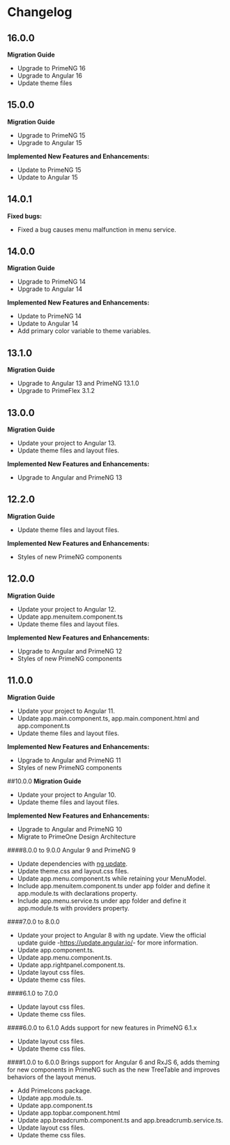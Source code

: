 # Changelog

## 16.0.0
**Migration Guide**
- Upgrade to PrimeNG 16
- Upgrade to Angular 16
- Update theme files

## 15.0.0
**Migration Guide**
- Upgrade to PrimeNG 15
- Upgrade to Angular 15

**Implemented New Features and Enhancements:**
- Update to PrimeNG 15
- Update to Angular 15

## 14.0.1
**Fixed bugs:**
- Fixed a bug causes menu malfunction in menu service.

## 14.0.0
**Migration Guide**
- Upgrade to PrimeNG 14
- Upgrade to Angular 14
  
**Implemented New Features and Enhancements:**
- Update to PrimeNG 14
- Update to Angular 14
- Add primary color variable to theme variables.

## 13.1.0
**Migration Guide**
- Upgrade to Angular 13 and PrimeNG 13.1.0
- Upgrade to PrimeFlex 3.1.2

## 13.0.0
**Migration Guide**
- Update your project to Angular 13.
- Update theme files and layout files.

**Implemented New Features and Enhancements:**

- Upgrade to Angular and PrimeNG 13
  
## 12.2.0
**Migration Guide**
- Update theme files and layout files.

**Implemented New Features and Enhancements:**

- Styles of new PrimeNG components

## 12.0.0
**Migration Guide**
- Update your project to Angular 12.
- Update app.menuitem.component.ts
- Update theme files and layout files.

**Implemented New Features and Enhancements:**

- Upgrade to Angular and PrimeNG 12
- Styles of new PrimeNG components

## 11.0.0
**Migration Guide**
- Update your project to Angular 11.
- Update app.main.component.ts, app.main.component.html and app.component.ts
- Update theme files and layout files.

**Implemented New Features and Enhancements:**

- Upgrade to Angular and PrimeNG 11
- Styles of new PrimeNG components

##10.0.0
**Migration Guide**
- Update your project to Angular 10.
- Update theme files and layout files.

**Implemented New Features and Enhancements:**

- Upgrade to Angular and PrimeNG 10
- Migrate to PrimeOne Design Architecture


####8.0.0 to 9.0.0
Angular 9 and PrimeNG 9
- Update dependencies with <a href="https://angular.io/cli/update">ng update</a>.
- Update theme.css and layout.css files.
- Update app.menu.component.ts while retaining your MenuModel.
- Include app.menuitem.component.ts under app folder and define it app.module.ts with declarations property.
- Include app.menu.service.ts under app folder and define it app.module.ts with providers property.

####7.0.0 to 8.0.0
- Update your project to Angular 8 with ng update. View the official update guide -<a href="https://update.angular.io/">https://update.angular.io/</a>- for more information.
- Update app.component.ts.
- Update app.menu.component.ts.
- Update app.rightpanel.component.ts.
- Update layout css files.
- Update theme css files.

####6.1.0 to 7.0.0
- Update layout css files.
- Update theme css files.

####6.0.0 to 6.1.0
Adds support for new features in PrimeNG 6.1.x
- Update layout css files.
- Update theme css files.

####1.0.0 to 6.0.0
Brings support for Angular 6 and RxJS 6, adds theming for new components in PrimeNG such as the new TreeTable
and improves behaviors of the layout menus.
- Add PrimeIcons package.
- Update app.module.ts.
- Update app.component.ts
- Update app.topbar.component.html
- Update app.breadcrumb.component.ts and app.breadcrumb.service.ts.
- Update layout css files.
- Update theme css files.
